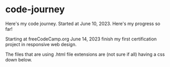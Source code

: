 # code-journey
Here's my code journey. Started at June 10, 2023. Here's my progress so far!

Starting at freeCodeCamp.org June 14, 2023 finish my first certification project in responsive web design.

The files that are using .html file extensions are (not sure if all) having a css down below.
